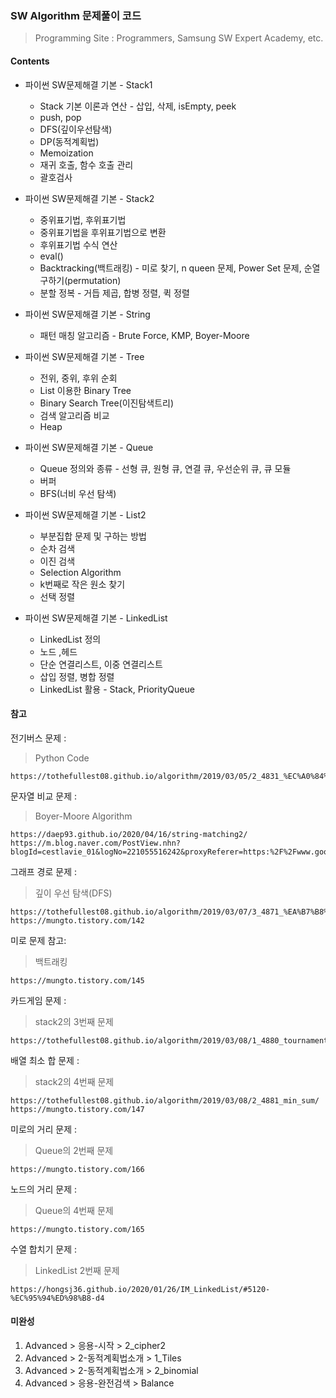 ### SW Algorithm 문제풀이 코드

> Programming Site : Programmers, Samsung SW Expert Academy, etc.



#### Contents

- 파이썬 SW문제해결 기본 - Stack1
  - Stack 기본 이론과 연산 - 삽입, 삭제, isEmpty, peek
  - push, pop
  - DFS(깊이우선탐색)
  - DP(동적계획법)
  - Memoization
  - 재귀 호출, 함수 호출 관리
  - 괄호검사
- 파이썬 SW문제해결 기본 - Stack2
  - 중위표기법, 후위표기법
  - 중위표기법을 후위표기법으로 변환
  - 후위표기법 수식 연산
  - eval()
  - Backtracking(백트래킹) - 미로 찾기, n queen 문제, Power Set 문제, 순열구하기(permutation)
  - 분할 정복 - 거듭 제곱, 합병 정렬, 퀵 정렬

- 파이썬 SW문제해결 기본 - String
  - 패턴 매칭 알고리즘 - Brute Force, KMP, Boyer-Moore
- 파이썬 SW문제해결 기본 - Tree
  - 전위, 중위, 후위 순회
  - List 이용한 Binary Tree
  - Binary Search Tree(이진탐색트리)
  - 검색 알고리즘 비교
  - Heap
- 파이썬 SW문제해결 기본 - Queue
  - Queue 정의와 종류 - 선형 큐, 원형 큐, 연결 큐, 우선순위 큐, 큐 모듈
  - 버퍼
  - BFS(너비 우선 탐색)
- 파이썬 SW문제해결 기본 - List2
  - 부분집합 문제 및 구하는 방법
  - 순차 검색
  - 이진 검색
  - Selection Algorithm
  - k번째로 작은 원소 찾기
  - 선택 정렬

- 파이썬 SW문제해결 기본 - LinkedList
  - LinkedList 정의
  - 노드 ,헤드
  - 단순 연결리스트, 이중 연결리스트
  - 삽입 정렬, 병합 정렬
  - LinkedList 활용 - Stack, PriorityQueue



#### 참고

전기버스 문제 : 

> Python Code

```
https://tothefullest08.github.io/algorithm/2019/03/05/2_4831_%EC%A0%84%EA%B8%B0%EB%B2%84%EC%8A%A4/
```



문자열 비교 문제 :

> Boyer-Moore Algorithm

```
https://daep93.github.io/2020/04/16/string-matching2/
https://m.blog.naver.com/PostView.nhn?blogId=cestlavie_01&logNo=221055516242&proxyReferer=https:%2F%2Fwww.google.com%2F
```



그래프 경로 문제 :

> 깊이 우선 탐색(DFS)

```
https://tothefullest08.github.io/algorithm/2019/03/07/3_4871_%EA%B7%B8%EB%9E%98%ED%94%84%EA%B2%BD%EB%A1%9C/
https://mungto.tistory.com/142
```



미로 문제 참고:

> 백트래킹

```
https://mungto.tistory.com/145
```



카드게임 문제 :

> stack2의 3번째 문제

```
https://tothefullest08.github.io/algorithm/2019/03/08/1_4880_tournament/
```





배열 최소 합 문제 :

> stack2의 4번째 문제

```
https://tothefullest08.github.io/algorithm/2019/03/08/2_4881_min_sum/
https://mungto.tistory.com/147
```



미로의 거리 문제 :

> Queue의 2번째 문제

```
https://mungto.tistory.com/166
```



노드의 거리 문제 :

> Queue의 4번째 문제

```
https://mungto.tistory.com/165
```



수열 합치기 문제 :

> LinkedList 2번째 문제

```
https://hongsj36.github.io/2020/01/26/IM_LinkedList/#5120-%EC%95%94%ED%98%B8-d4
```



#### 미완성

1. Advanced > 응용-시작 > 2_cipher2
2. Advanced > 2-동적계획법소개 > 1_Tiles
3. Advanced > 2-동적계획법소개 > 2_binomial
4. Advanced > 응용-완전검색 > Balance
